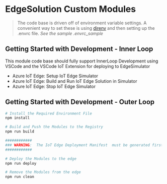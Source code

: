 # EdgeSolution Custom Modules 

> The code base is driven off of environment variable settings.  A convenient way to set these is using [direnv](https://github.com/direnv/direnv) and then setting up the .envrc file.  _See the sample .envrc_sample_


## Getting Started with Development - Inner Loop 

This module code base should fully support InnerLoop Development using VSCode and the VSCode IoT Extension for deploying to EdgeSimulator

- Azure IoT Edge: Setup IoT Edge Simulator
- Azure IoT Edge: Build and Run IoT Edge Solution in Simulator
- Azure IoT Edge: Stop IoT Edge Simulator

## Getting Started with Development - Outer Loop


```bash
# Install the Required Environment File
npm install

# Build and Push the Modules to the Registry
npm run build

############
### WARNING:  The IoT Edge Deployment Manifest  must be generated first
############

# Deploy the Modules to the edge
npm run deploy

# Remove the Modules from the edge
npm run clean
```
